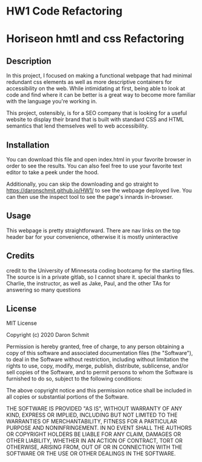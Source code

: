 # HW1 Code Refactoring

# Horiseon hmtl and css Refactoring

## Description 

In this project, I focused on making a functional webpage that had minimal redundant css elements as well as more descriptive containers for accessibility on the web.
While intimidating at first, being able to look at code and find where it can be better is a great way to become more familiar with the language you're working in. 

This project, ostensibly, is for a SEO company that is looking for a useful website to display their brand that is built with standard CSS and HTML semantics that lend 
themselves well to web accessibility. 

## Installation

You can download this file and open index.html in your favorite browser in order to see the results. You can also feel free to use your favorite text editor to 
take a peek under the hood. 

Additionally, you can skip the downloading and go straight to https://daronschmit.github.io/HW1/ to see the webpage deployed live. You can then use the inspect tool to see the page's innards in-browser. 


## Usage 

This webpage is pretty straightforward. There are nav links on the top header bar for your convenience, otherwise it is mostly uninteractive


## Credits

credit to the University of Minnesota coding bootcamp for the starting files. The source is in a private gitlab, so I cannot share it. 
special thanks to Charlie, the instructor, as well as Jake, Paul, and the other TAs for answering so many questions



## License

MIT License

Copyright (c) 2020 Daron Schmit

Permission is hereby granted, free of charge, to any person obtaining a copy
of this software and associated documentation files (the "Software"), to deal
in the Software without restriction, including without limitation the rights
to use, copy, modify, merge, publish, distribute, sublicense, and/or sell
copies of the Software, and to permit persons to whom the Software is
furnished to do so, subject to the following conditions:

The above copyright notice and this permission notice shall be included in all
copies or substantial portions of the Software.

THE SOFTWARE IS PROVIDED "AS IS", WITHOUT WARRANTY OF ANY KIND, EXPRESS OR
IMPLIED, INCLUDING BUT NOT LIMITED TO THE WARRANTIES OF MERCHANTABILITY,
FITNESS FOR A PARTICULAR PURPOSE AND NONINFRINGEMENT. IN NO EVENT SHALL THE
AUTHORS OR COPYRIGHT HOLDERS BE LIABLE FOR ANY CLAIM, DAMAGES OR OTHER
LIABILITY, WHETHER IN AN ACTION OF CONTRACT, TORT OR OTHERWISE, ARISING FROM,
OUT OF OR IN CONNECTION WITH THE SOFTWARE OR THE USE OR OTHER DEALINGS IN THE
SOFTWARE.


